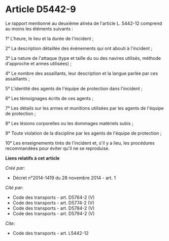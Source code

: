 # Article D5442-9

Le rapport mentionné au deuxième alinéa de l'article L. 5442-12 comprend au moins les éléments suivants : 

1° L'heure, le lieu et la durée de l'incident ; 

2° La description détaillée des événements qui ont abouti à l'incident ; 

3° La nature de l'attaque (type et taille du ou des navires utilisés, méthode d'approche et armes utilisées) ; 

4° Le nombre des assaillants, leur description et la langue parlée par ces assaillants ; 

5° L'identité des agents de l'équipe de protection dans l'incident ; 

6° Les témoignages écrits de ces agents ; 

7° Les détails sur les armes et munitions utilisées par les agents de l'équipe de protection ; 

8° Les lésions corporelles ou les dommages matériels subis ; 

9° Toute violation de la discipline par les agents de l'équipe de protection ; 

10° Les enseignements tirés de l'incident et, s'il y a lieu, les procédures recommandées pour éviter qu'il ne se reproduise.

**Liens relatifs à cet article**

_Créé par_:

  - Décret n°2014-1419 du 28 novembre 2014 - art. 1

_Cité par_:

  - Code des transports - art. D5764-2 (V)
  - Code des transports - art. D5774-2 (V)
  - Code des transports - art. D5784-2 (V)
  - Code des transports - art. D5794-2 (V)

_Cite_:

  - Code des transports - art. L5442-12
